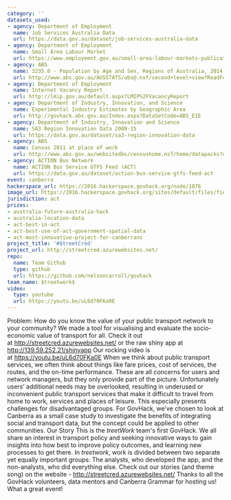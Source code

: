 ```yaml
---
category: ''
datasets_used:
- agency: Department of Employment
  name: Job Services Australia Data
  url: https://data.gov.au/dataset/job-services-australia-data
- agency: Department of Employment
  name: Small Area Labour Market
  url: https://www.employment.gov.au/small-area-labour-markets-publication
- agency: ABS
  name: 3235.0 - Population by Age and Sex, Regions of Australia, 2014
  url: http://www.abs.gov.au/AUSSTATS/abs@.nsf/second+level+view?ReadForm&prodno=3235.0&viewtitle=Population%20by%20Age%20and%20Sex%2C%20Regions%20of%20Australia~2014~Latest~18/08/2015&&tabname=Past%20Future%20Issues&issue=2014&num=&view=
- agency: Department of Employment
  name: Internet Vacancy Report
  url: http://lmip.gov.au/default.aspx?LMIP%2FVacancyReport
- agency: Department of Industry, Innovation, and Science
  name: Experimental Industry Estimates by Geographic Area
  url: http://govhack.abs.gov.au/Index.aspx?DataSetCode=ABS_EIE
- agency: Department of Industry, Innovation and Science
  name: SA3 Region Innovation Data 2009-15
  url: https://data.gov.au/dataset/sa3-region-innovation-data
- agency: ABS
  name: Census 2011 at place of work
  url: http://www.abs.gov.au/websitedbs/censushome.nsf/home/datapacks?opendocument&navpos=250
- agency: ACTION Bus Network
  name: ACTION Bus Service GTFS Feed (ACT)
  url: https://data.gov.au/dataset/action-bus-service-gtfs-feed-act
event: canberra
hackerspace_url: https://2016.hackerspace.govhack.org/node/1876
image_url: https://2016.hackerspace.govhack.org/sites/default/files/field/image/GovHack%20logo.png
jurisdiction: act
prizes:
- australia-future-australia-hack
- australia-location-data
- act-best-in-act
- act-best-use-of-act-government-spatial-data
- act-most-innovative-project-for-canberrans
project_title: '#$treetCred'
project_url: http://streetcred.azurewebsites.net/
repo:
  name: Team Github
  type: github
  url: https://github.com/nelsoncarroll/govhack
team_name: $treetwork$
video:
  type: youtube
  url: https://youtu.be/uL6d70FKa0E
---
```


Problem: How do you know the value of your public transport network to your community?
We made a tool for visualising and evaluate the socio-economic value of transport for all.
Check it out at http://streetcred.azurewebsites.net/ or the raw shiny app at http://139.59.252.21/shinyapp
Our rocking video is at https://youtu.be/uL6d70FKa0E
When we think about public transport services, we often think about things like fare prices, cost of services, the routes, and the on-time performance. These are all concerns for users and network managers, but they only provide part of the picture.
Unfortunately users’ additional needs may be overlooked, resulting in underused or inconvenient public transport services that make it difficult to travel from home to work, services and places of leisure. This especially presents challenges for disadvantaged groups.
For GovHack, we’ve chosen to look at Canberra as a small case study to investigate the benefits of integrating social and transport data, but the concept could be applied to other communities.
Our Story
This is the $treetWork$ team's first GovHack. We all share an interest in transport policy and seeking innovative ways to gain insights into how best to improve policy outcomes, and learning new processes to get there.
In $treetwork$, work is divided between two separate yet equally important groups: The analysts, who developed the app, and the non-analysts, who did everything else.
Check out our stories (and theme song) on the website - http://streetcred.azurewebsites.net/
Thanks to all the GovHack volunteers, data mentors and Canberra Grammar for hosting us! What a great event!